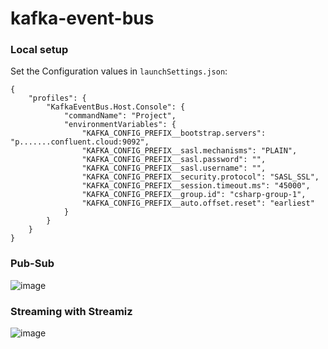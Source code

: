 # kafka-event-bus
### Local setup
Set the Configuration values in `launchSettings.json`:
```
{
	"profiles": {
		"KafkaEventBus.Host.Console": {
			"commandName": "Project",
			"environmentVariables": {
				"KAFKA_CONFIG_PREFIX__bootstrap.servers": "p.......confluent.cloud:9092",
				"KAFKA_CONFIG_PREFIX__sasl.mechanisms": "PLAIN",
				"KAFKA_CONFIG_PREFIX__sasl.password": "",
				"KAFKA_CONFIG_PREFIX__sasl.username": "",
				"KAFKA_CONFIG_PREFIX__security.protocol": "SASL_SSL",
				"KAFKA_CONFIG_PREFIX__session.timeout.ms": "45000",
				"KAFKA_CONFIG_PREFIX__group.id": "csharp-group-1",
				"KAFKA_CONFIG_PREFIX__auto.offset.reset": "earliest"
			}
		}
	}
}
```
### Pub-Sub
![image](https://github.com/user-attachments/assets/38c6e214-5d87-4137-b361-17ba5b57ecf4)

### Streaming with Streamiz
![image](https://github.com/user-attachments/assets/722f9276-a49a-4aa3-9962-eb4e58eccfb3)
